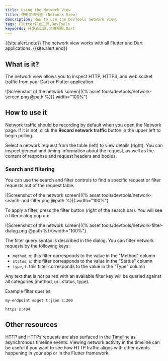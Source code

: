 ```yaml
---
title: Using the Network View
title: 使用网络视图 (Network View)
description: How to use the DevTools network view.
tags: Flutter开发工具,DevTools
keywords: 开发者工具,网络视图,Dart
---
```


{{site.alert.note}}
  The network view works with all Flutter and Dart applications.
{{site.alert.end}}

## What is it?

The network view allows you to inspect HTTP, HTTPS, and web socket traffic from
your Dart or Flutter application.

![Screenshot of the network screen]({% asset tools/devtools/network-screen.png @path %}){:width="100%"}

## How to use it

Network traffic should be recording by default when you open the Network page.
If it is not, click the **Record network traffic** button in the upper left to
begin polling.

Select a network request from the table (left) to view details (right). You can
inspect general and timing information about the request, as well as the content
of response and request headers and bodies.

### Search and filtering

You can use the search and filter controls to find a specific request or filter
requests out of the request table.

![Screenshot of the network screen]({% asset tools/devtools/network-search-and-filter.png @path %}){:width="100%"}

To apply a filter, press the filter button (right of the search bar). You will
see a filter dialog pop up:

![Screenshot of the network screen]({% asset tools/devtools/network-filter-dialog.png @path %}){:width="100%"}

The filter query syntax is described in the dialog. You can filter network
requests by the following keys:
* `method`, `m`: this filter corresponds to the value in the "Method" column
* `status`, `s`: this filter corresponds to the value in the "Status" column
* `type`, `t`: this filter corresponds to the value in the "Type" column

Any text that is not paired with an available filter key will be queried against
all categories (method, uri, status, type).

Example filter queries:
```
my-endpoint m:get t:json s:200
```
```
https s:404
```

## Other resources

HTTP and HTTPs requests are also surfaced in the [Timeline][timeline] as
asynchronous timeline events. Viewing network activity in the timeline can be
useful if you want to see how HTTP traffic aligns with other events happening
in your app or in the Flutter framework.

[timeline]: /docs/development/tools/devtools/timeline#timeline-events-chart
